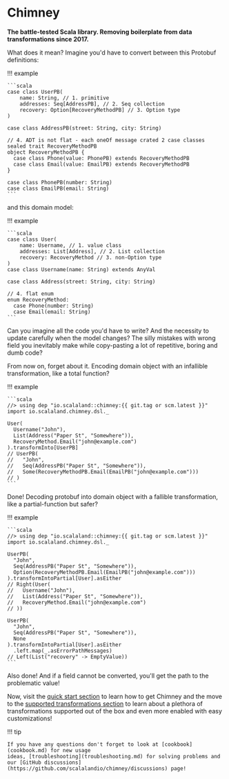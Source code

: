 # Chimney

**The battle-tested Scala library. Removing boilerplate from data transformations since 2017.**

What does it mean? Imagine you'd have to convert between this Protobuf definitions:

!!! example

    ```scala
    case class UserPB(
        name: String, // 1. primitive
        addresses: Seq[AddressPB], // 2. Seq collection
        recovery: Option[RecoveryMethodPB] // 3. Option type
    )
    
    case class AddressPB(street: String, city: String)
    
    // 4. ADT is not flat - each oneOf message crated 2 case classes
    sealed trait RecoveryMethodPB
    object RecoveryMethodPB {
      case class Phone(value: PhonePB) extends RecoveryMethodPB
      case class Email(value: EmailPB) extends RecoveryMethodPB
    }
    
    case class PhonePB(number: String)
    case class EmailPB(email: String)
    ```

and this domain model:

!!! example

    ```scala
    case class User(
        name: Username, // 1. value class
        addresses: List[Address], // 2. List collection
        recovery: RecoveryMethod // 3. non-Option type
    )
    case class Username(name: String) extends AnyVal
    
    case class Address(street: String, city: String)
    
    // 4. flat enum
    enum RecoveryMethod:
      case Phone(number: String)
      case Email(email: String)
    ```

Can you imagine all the code you'd have to write? And the necessity to update carefully when the model changes? The
silly mistakes with wrong field you inevitably make while copy-pasting a lot of repetitive, boring and dumb code?

From now on, forget about it. Encoding domain object with an infallible transformation, like a total function?

!!! example

    ```scala
    //> using dep "io.scalaland::chimney:{{ git.tag or scm.latest }}"
    import io.scalaland.chimney.dsl._
    
    User(
      Username("John"),
      List(Address("Paper St", "Somewhere")),
      RecoveryMethod.Email("john@example.com")
    ).transformInto[UserPB]
    // UserPB(
    //   "John",
    //   Seq(AddressPB("Paper St", "Somewhere")),
    //   Some(RecoveryMethodPB.Email(EmailPB("john@example.com")))
    // )
    ```

Done! Decoding protobuf into domain object with a fallible transformation, like a partial-function but safer?

!!! example

    ```scala
    //> using dep "io.scalaland::chimney:{{ git.tag or scm.latest }}"
    import io.scalaland.chimney.dsl._

    UserPB(
      "John",
      Seq(AddressPB("Paper St", "Somewhere")),
      Option(RecoveryMethodPB.Email(EmailPB("john@example.com")))
    ).transformIntoPartial[User].asEither
    // Right(User(
    //   Username("John"),
    //   List(Address("Paper St", "Somewhere")),
    //   RecoveryMethod.Email("john@example.com")
    // ))
    
    UserPB(
      "John",
      Seq(AddressPB("Paper St", "Somewhere")),
      None
    ).transformIntoPartial[User].asEither
      .left.map(_.asErrorPathMessages)
    // Left(List("recovery" -> EmptyValue))
    ```

Also done! And if a field cannot be converted, you'll get the path to the problematic value!

Now, visit the [quick start section](quickstart.md) to learn how to get Chimney and the move
to the [supported transformations section](supported-transformations.md) to learn about a plethora of transformations
supported out of the box and even more enabled with easy customizations!

!!! tip

    If you have any questions don't forget to look at [cookbook](cookbook.md) for new usage
    ideas, [troubleshooting](troubleshooting.md) for solving problems and
    our [GitHub discussions](https://github.com/scalalandio/chimney/discussions) page! 
